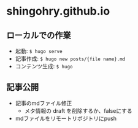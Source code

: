 # shingohry.github.io
## ローカルでの作業
- 起動: `$ hugo serve`
- 記事作成: `$ hugo new posts/{file name}.md`
- コンテンツ生成: `$ hugo`

## 記事公開
- 記事のmdファイル修正
    - メタ情報の draft を削除するか、falseにする
- mdファイルをリモートリポジトリにpush
